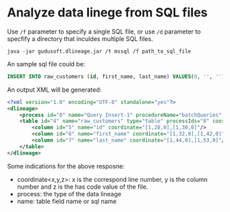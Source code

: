 # Analyze data linege from SQL files

Use `/f` parameter to specify a single SQL file, or use `/d` parameter to specfify a directory that inculdes multiple SQL files.

```shell
java -jar gudusoft.dlineage.jar /t mssql /f path_to_sql_file
```

An sample sql file could be:

```sql
INSERT INTO raw_customers (id, first_name, last_name) VALUES(0, '', '');
```

An output XML will be generated:

```xml
<?xml version="1.0" encoding="UTF-8" standalone="yes"?>
<dlineage>
    <process id="8" name="Query Insert-1" procedureName="batchQueries" queryHashId="04ebc5aec1a07e1db80b0bc798742875" type="sstinsert" coordinate="[1,1,0],[1,73,0]"/>
    <table id="4" name="raw_customers" type="table" processIds="8" coordinate="[1,13,0],[1,26,0]">
        <column id="5" name="id" coordinate="[1,28,0],[1,30,0]"/>
        <column id="6" name="first_name" coordinate="[1,32,0],[1,42,0]"/>
        <column id="7" name="last_name" coordinate="[1,44,0],[1,53,0]"/>
    </table>
</dlineage>
```

Some indications for the above resposne:

* coordinate\<x,y,z>: x is the correspond line number, y is the column number and z is the has code value of the file.
* process: the type of the data lineage
* name: table field name or sql name



